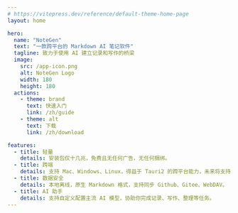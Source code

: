 ```yaml
---
# https://vitepress.dev/reference/default-theme-home-page
layout: home

hero:
  name: "NoteGen"
  text: "一款跨平台的 Markdown AI 笔记软件"
  tagline: 致力于使用 AI 建立记录和写作的桥梁
  image:
    src: /app-icon.png
    alt: NoteGen Logo
    width: 180
    height: 180
  actions:
    - theme: brand
      text: 快速入门
      link: /zh/guide
    - theme: alt
      text: 下载
      link: /zh/download

features:
  - title: 轻量
    details: 安装包仅十几兆，免费且无任何广告，无任何捆绑。
  - title: 跨端
    details: 支持 Mac、Windows、Linux，得益于 Tauri2 的跨平台能力，未来将支持 IOS、Android
  - title: 数据安全
    details: 本地离线，原生 Markdown 格式，支持同步 Github、Gitee、WebDAV。
  - title: AI 助手
    details: 支持自定义配置主流 AI 模型，协助你完成记录、写作、整理等任务。
---
```




